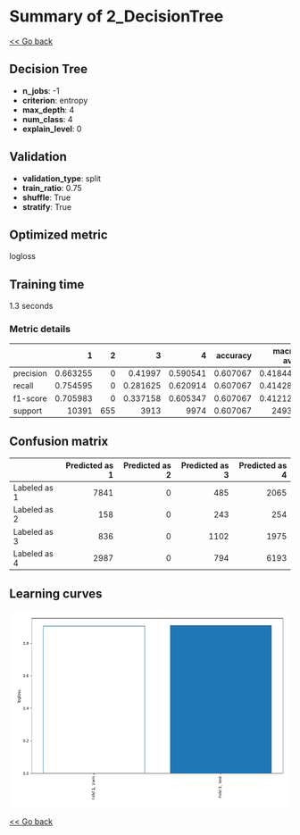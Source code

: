 # Summary of 2_DecisionTree

[<< Go back](../README.md)


## Decision Tree
- **n_jobs**: -1
- **criterion**: entropy
- **max_depth**: 4
- **num_class**: 4
- **explain_level**: 0

## Validation
 - **validation_type**: split
 - **train_ratio**: 0.75
 - **shuffle**: True
 - **stratify**: True

## Optimized metric
logloss

## Training time

1.3 seconds

### Metric details
|           |            1 |   2 |           3 |           4 |   accuracy |    macro avg |   weighted avg |   logloss |
|:----------|-------------:|----:|------------:|------------:|-----------:|-------------:|---------------:|----------:|
| precision |     0.663255 |   0 |    0.41997  |    0.590541 |   0.607067 |     0.418441 |       0.578562 |  0.909709 |
| recall    |     0.754595 |   0 |    0.281625 |    0.620914 |   0.607067 |     0.414284 |       0.607067 |  0.909709 |
| f1-score  |     0.705983 |   0 |    0.337158 |    0.605347 |   0.607067 |     0.412122 |       0.589295 |  0.909709 |
| support   | 10391        | 655 | 3913        | 9974        |   0.607067 | 24933        |   24933        |  0.909709 |


## Confusion matrix
|              |   Predicted as 1 |   Predicted as 2 |   Predicted as 3 |   Predicted as 4 |
|:-------------|-----------------:|-----------------:|-----------------:|-----------------:|
| Labeled as 1 |             7841 |                0 |              485 |             2065 |
| Labeled as 2 |              158 |                0 |              243 |              254 |
| Labeled as 3 |              836 |                0 |             1102 |             1975 |
| Labeled as 4 |             2987 |                0 |              794 |             6193 |

## Learning curves
![Learning curves](learning_curves.png)

[<< Go back](../README.md)
